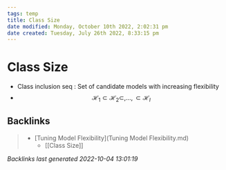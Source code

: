 ```yaml
---
tags: temp
title: Class Size
date modified: Monday, October 10th 2022, 2:02:31 pm
date created: Tuesday, July 26th 2022, 8:33:15 pm
---
```


# Class Size
- Class inclusion seq : Set of candidate models with increasing flexibility
- $$\mathcal{H}_{1} \subset \mathcal{H}_{2} \subset, …, \subset \mathcal{H}_{l} $$

## Backlinks
> - [Tuning Model Flexibility](Tuning Model Flexibility.md)
>   - [[Class Size]]

_Backlinks last generated 2022-10-04 13:01:19_
